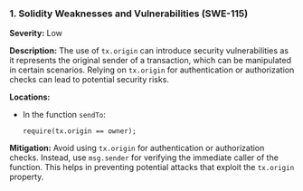 ### 1. **Solidity Weaknesses and Vulnerabilities (SWE-115)**

**Severity:**
Low

**Description:**
The use of `tx.origin` can introduce security vulnerabilities as it represents the original sender of a transaction, which can be manipulated in certain scenarios. Relying on `tx.origin` for authentication or authorization checks can lead to potential security risks.

**Locations:**

- In the function `sendTo`:
  ```solidity
  require(tx.origin == owner);
  ```

**Mitigation:**
Avoid using `tx.origin` for authentication or authorization checks. Instead, use `msg.sender` for verifying the immediate caller of the function. This helps in preventing potential attacks that exploit the `tx.origin` property.